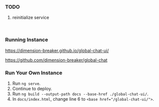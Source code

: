 ### TODO
1. reinitialize service
<br />

### Running Instance
https://dimension-breaker.github.io/global-chat-ui/

https://github.com/dimension-breaker/global-chat
<br />

### Run Your Own Instance
1. Run `ng serve`.
2. Continue to deploy.
3. Run `ng build --output-path docs --base-href ./global-chat-ui/`.
4. In `docs/index.html`, change line 6 to `<base href="/global-chat-ui/">`.
